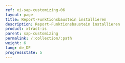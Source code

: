 ```yaml
---
ref: xi-sap-customizing-06
layout: page
title: Report-Funktionsbaustein installieren
description: Report-Funktionsbaustein installieren
product: xtract-is
parent: sap-customizing
permalink: /:collection/:path
weight: 6
lang: de_DE
progressstate: 5
---
```


